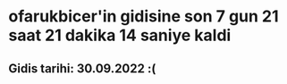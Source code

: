 # ofarukbicer'in gidisine son 7 gun 21 saat 21 dakika 14 saniye kaldi

## Gidis tarihi: 30.09.2022 :(